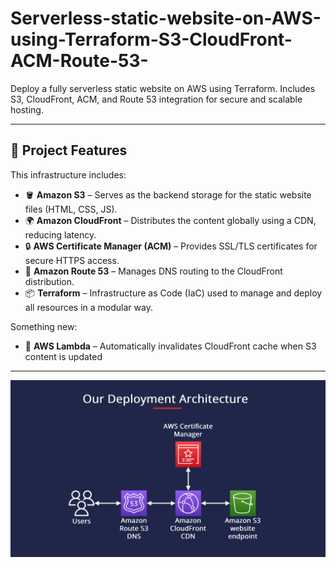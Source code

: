# Serverless-static-website-on-AWS-using-Terraform-S3-CloudFront-ACM-Route-53-
Deploy a fully serverless static website on AWS using Terraform. Includes S3, CloudFront, ACM, and Route 53 integration for secure and scalable hosting.

---

## 🚀 Project Features

This infrastructure includes:

- 🪣 **Amazon S3** – Serves as the backend storage for the static website files (HTML, CSS, JS).
- 🌍 **Amazon CloudFront** – Distributes the content globally using a CDN, reducing latency.
- 🔒 **AWS Certificate Manager (ACM)** – Provides SSL/TLS certificates for secure HTTPS access.
- 📡 **Amazon Route 53** – Manages DNS routing to the CloudFront distribution.
- 📦 **Terraform** – Infrastructure as Code (IaC) used to manage and deploy all resources in a modular way.

Something new:
- 🔄 **AWS Lambda** – Automatically invalidates CloudFront cache when S3 content is updated
---

![Project Architecture](assets/staticWebHostingS3.png)
